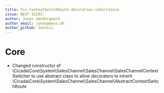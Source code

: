 ```yaml
---
title: Fix-ContextSwitchRoute-decoration-inheritance
issue: NEXT-15203
author: Jonas Søndergaard
author_email: jonas@wexo.dk 
author_github: Josniii
---
```

# Core
*  Changed constructor of \Cicada\Core\System\SalesChannel\SalesChannel\SalesChannelContextSwitcher to use abstract class to allow decorators to inherit \Cicada\Core\System\SalesChannel\SalesChannel\AbstractContextSwitchRoute
